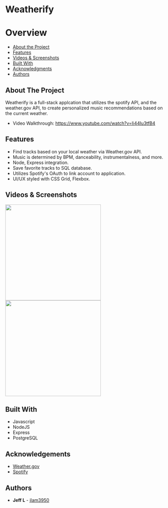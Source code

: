 <h1> Weatherify </h1>

# Overview
- [About the Project](#about-the-project)
- [Features](#features)
- [Videos & Screenshots](#videos-and-screenshots)
- [Built With](#built-with)
- [Acknowledgments](#acknowledgments)
- [Authors](#authors)

## About The Project

Weatherify is a full-stack applcation that utilizes the spotify API, and the weather.gov API, to create personalized music recommendations based on the current weather. 
- Video Walkthrough: https://www.youtube.com/watch?v=Ii44Iu3tfB4

## Features
- Find tracks based on your local weather via Weather.gov API. 
- Music is determined by BPM, danceability, instrumentalness, and more. 
- Node, Express integration.  
- Save favorite tracks to SQL database.
- Utilizes Spotify's OAuth to link account to application. 
- UI/UX styled with CSS Grid, Flexbox.
## Videos & Screenshots

<img class = 'readme' src="images/readme_img2.png" width="300px" margin='2rem'> <img src='images/readme_img.png' width="300px">

## Built With 
* Javascript
* NodeJS
* Express
* PostgreSQL 

## Acknowledgements
- [Weather.gov](https://www.weather.gov/documentation/services-web-api)
- [Spotify](https://developer.spotify.com)

## Authors
- **Jeff L** - [jlam3950](https://github.com/jlam3950)
